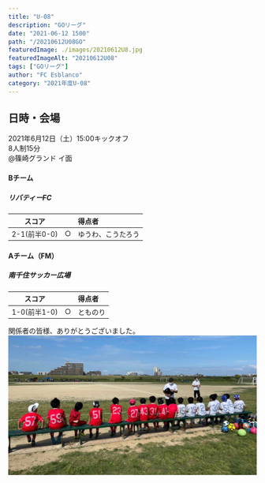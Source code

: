 ```yaml
---
title: "U-08"
description: "GOリーグ"
date: "2021-06-12 1500"
path: "/20210612U08GO"
featuredImage: ./images/20210612U8.jpg
featuredImageAlt: "20210612U08"
tags: ["GOリーグ"]
author: "FC Esblanco"
category: "2021年度U-08"
---
```


## 日時・会場

2021年6月12日（土）15:00キックオフ  
8人制15分  
@篠崎グランド イ面

#### Bチーム

##### リバティーFC

| スコア |   | 得点者  |
|:------:|:-:|:--------|
| 2-1(前半0-0)| ○ |ゆうわ、こうたろう|

#### Aチーム（FM）

##### 南千住サッカー広場

| スコア |   | 得点者  |
|:------:|:-:|:--------|
| 1-0(前半1-0)| ○ |とものり |

<script src="https://adm.shinobi.jp/s/f9835040bccb6582c56df68b8f5ecca7"></script>



関係者の皆様、ありがとうございました。
![20210612U08](./images/20210612U8b.jpg "GO0612")
